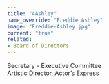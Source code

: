 ```yaml
---
title: "4Ashley"
name_override: "Freddie Ashley"
image: "Freddie-Ashley.jpg"
current: "true"
related:
- Board of Directors
---
```


Secretary - Executive Committee\
Artistic Director, Actor’s Express
